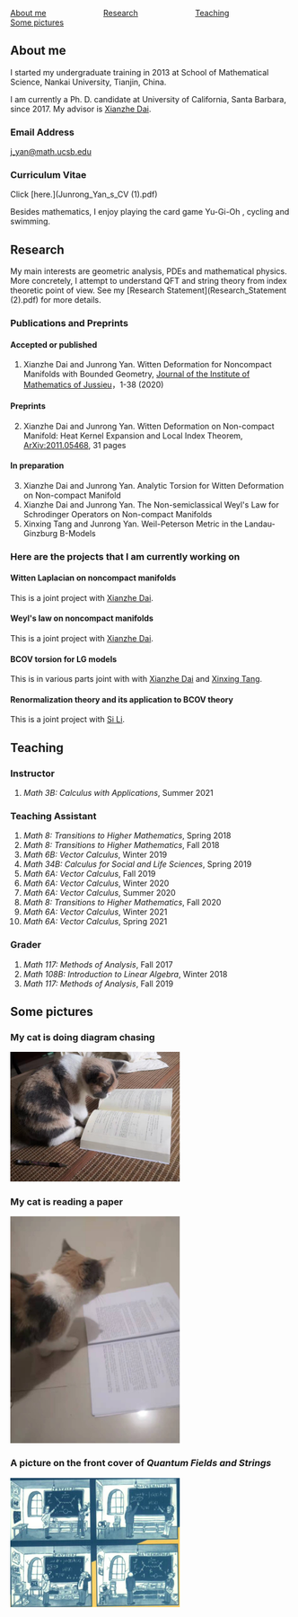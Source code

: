 

[About me](#R1)&emsp;&emsp;&emsp;&emsp;&emsp;&emsp;&emsp; [Research](#R2)&emsp;&emsp;&emsp;&emsp;&emsp;&emsp;&emsp; [Teaching](#R3)&emsp;&emsp;&emsp;&emsp; &emsp;&emsp;&emsp;[Some pictures](#R4)&emsp;
<div><a name="R1"></a>
</div>

## About me

I started my undergraduate training in 2013 at School of Mathematical Science, Nankai University, Tianjin, China.

I am currently a Ph. D. candidate at University of California, Santa Barbara, since 2017. My advisor is [Xianzhe Dai](http://web.math.ucsb.edu/~dai/).

### Email Address 
[j_yan@math.ucsb.edu](j_yan@math.ucsb.edu) 
### Curriculum Vitae
Click [here.](Junrong_Yan_s_CV (1).pdf)

Besides mathematics, I enjoy playing the card game Yu-Gi-Oh , cycling and swimming.
<div><a name="R2"></a>
</div>

## Research

My main interests are geometric analysis, PDEs and mathematical physics. More concretely, I attempt to understand QFT and string theory from index theoretic point of view. See my [Research Statement](Research_Statement (2).pdf) for more details.

### Publications and Preprints
#### Accepted or published
1. Xianzhe Dai and Junrong Yan. Witten Deformation for Noncompact Manifolds with Bounded Geometry, [Journal of the Institute of Mathematics of Jussieu](https://doi.org/10.1017/S1474748021000232)，1-38 (2020)

#### Preprints
2. Xianzhe Dai and Junrong Yan. Witten Deformation on Non-compact Manifold: Heat Kernel Expansion and Local Index Theorem, [ArXiv:2011.05468](https://arxiv.org/abs/2011.05468), 31 pages

#### In preparation
3. Xianzhe Dai and Junrong Yan. Analytic Torsion for Witten Deformation on Non-compact Manifold
4. Xianzhe Dai and Junrong Yan. The Non-semiclassical Weyl's Law for Schrodinger Operators
on Non-compact Manifolds
5. Xinxing Tang and Junrong Yan. Weil-Peterson Metric in the Landau-Ginzburg B-Models

### Here are the projects that I am currently working on

#### Witten Laplacian on noncompact manifolds
This is a joint project with [Xianzhe Dai](http://web.math.ucsb.edu/~dai/).
#### Weyl's law on noncompact manifolds
This is a joint project with [Xianzhe Dai](http://web.math.ucsb.edu/~dai/).
#### BCOV torsion for LG models
This is in various parts joint with with [Xianzhe Dai](http://web.math.ucsb.edu/~dai/) and [Xinxing Tang](http://ymsc.tsinghua.edu.cn/en/content/show/146-253.html).
#### Renormalization theory and its application to BCOV theory
This is a joint project with [Si Li](https://sili-math.github.io/).

<div><a name="R3"></a>
 </div>
 
## Teaching

### Instructor
1. _Math 3B: Calculus with Applications_, Summer 2021

### Teaching Assistant
1. _Math 8: Transitions to Higher Mathematics_, Spring 2018
2. _Math 8: Transitions to Higher Mathematics_, Fall 2018
3. _Math 6B: Vector Calculus_, Winter 2019
4. _Math 34B: Calculus for Social and Life Sciences_, Spring 2019
5. _Math 6A: Vector Calculus_, Fall 2019
6. _Math 6A: Vector Calculus_, Winter 2020
7. _Math 6A: Vector Calculus_, Summer 2020
8. _Math 8: Transitions to Higher Mathematics_,  Fall 2020
9. _Math 6A: Vector Calculus_, Winter 2021
10. _Math 6A: Vector Calculus_, Spring 2021

### Grader
1. _Math 117: Methods of Analysis_, Fall 2017
2. _Math 108B: Introduction to Linear Algebra_, Winter 2018
3. _Math 117: Methods of Analysis_, Fall 2019
<div><a name="R4"></a>
 </div>
 
## Some pictures

### My cat is doing diagram chasing
<img src="WechatIMG4.jpeg" width="60%"> 

### My cat is reading a paper 
<img src="WechatIMG5.jpeg" width="60%">   

### A picture on the front cover of _Quantum Fields and Strings_
<img src="1.png" width="60%"> 


